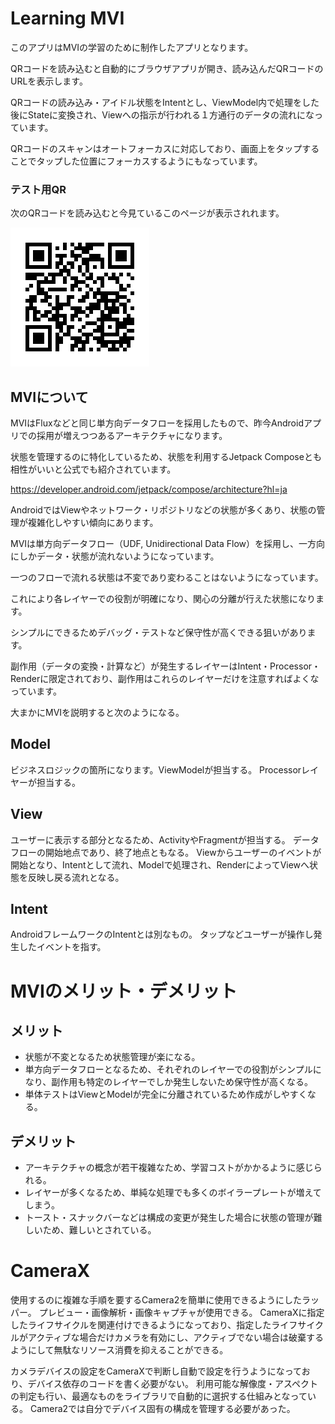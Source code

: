 # Learning MVI

このアプリはMVIの学習のために制作したアプリとなります。

QRコードを読み込むと自動的にブラウザアプリが開き、読み込んだQRコードのURLを表示します。

QRコードの読み込み・アイドル状態をIntentとし、ViewModel内で処理をした後にStateに変換され、Viewへの指示が行われる１方通行のデータの流れになっています。

QRコードのスキャンはオートフォーカスに対応しており、画面上をタップすることでタップした位置にフォーカスするようにもなっています。

### テスト用QR

次のQRコードを読み込むと今見ているこのページが表示されれます。

![QR](docs/qr_test.png "QR")

## MVIについて

MVIはFluxなどと同じ単方向データフローを採用したもので、昨今Androidアプリでの採用が増えつつあるアーキテクチャになります。

状態を管理するのに特化しているため、状態を利用するJetpack Composeとも相性がいいと公式でも紹介されています。

https://developer.android.com/jetpack/compose/architecture?hl=ja

AndroidではViewやネットワーク・リポジトリなどの状態が多くあり、状態の管理が複雑化しやすい傾向にあります。

MVIは単方向データフロー（UDF, Unidirectional Data Flow）を採用し、一方向にしかデータ・状態が流れないようになっています。

一つのフローで流れる状態は不変であり変わることはないようになっています。

これにより各レイヤーでの役割が明確になり、関心の分離が行えた状態になります。

シンプルにできるためデバッグ・テストなど保守性が高くできる狙いがあります。

副作用（データの変換・計算など）が発生するレイヤーはIntent・Processor・Renderに限定されており、副作用はこれらのレイヤーだけを注意すればよくなっています。


大まかにMVIを説明すると次のようになる。

## Model

ビジネスロジックの箇所になります。ViewModelが担当する。
Processorレイヤーが担当する。

## View

ユーザーに表示する部分となるため、ActivityやFragmentが担当する。
データフローの開始地点であり、終了地点ともなる。
Viewからユーザーのイベントが開始となり、Intentとして流れ、Modelで処理され、RenderによってViewへ状態を反映し戻る流れとなる。

## Intent

AndroidフレームワークのIntentとは別なもの。
タップなどユーザーが操作し発生したイベントを指す。


# MVIのメリット・デメリット

## メリット

- 状態が不変となるため状態管理が楽になる。
- 単方向データフローとなるため、それぞれのレイヤーでの役割がシンプルになり、副作用も特定のレイヤーでしか発生しないため保守性が高くなる。
- 単体テストはViewとModelが完全に分離されているため作成がしやすくなる。

## デメリット

- アーキテクチャの概念が若干複雑なため、学習コストがかかるように感じられる。
- レイヤーが多くなるため、単純な処理でも多くのボイラープレートが増えてしまう。
- トースト・スナックバーなどは構成の変更が発生した場合に状態の管理が難しいため、難しいとされている。


# CameraX

使用するのに複雑な手順を要するCamera2を簡単に使用できるようにしたラッパー。
プレビュー・画像解析・画像キャプチャが使用できる。
CameraXに指定したライフサイクルを関連付けできるようになっており、指定したライフサイクルがアクティブな場合だけカメラを有効にし、アクティブでない場合は破棄するようにして無駄なリソース消費を抑えることができる。

カメラデバイスの設定をCameraXで判断し自動で設定を行うようになっており、デバイス依存のコードを書く必要がない。
利用可能な解像度・アスペクトの判定も行い、最適なものをライブラリで自動的に選択する仕組みとなっている。
Camera2では自分でデバイス固有の構成を管理する必要があった。



